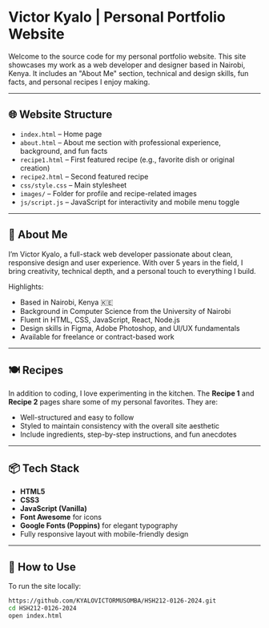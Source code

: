 # Victor Kyalo | Personal Portfolio Website

Welcome to the source code for my personal portfolio website. This site showcases my work as a web developer and designer based in Nairobi, Kenya. It includes an "About Me" section, technical and design skills, fun facts, and personal recipes I enjoy making.

---

## 🌐 Website Structure

- `index.html` – Home page
- `about.html` – About me section with professional experience, background, and fun facts
- `recipe1.html` – First featured recipe (e.g., favorite dish or original creation)
- `recipe2.html` – Second featured recipe
- `css/style.css` – Main stylesheet
- `images/` – Folder for profile and recipe-related images
- `js/script.js` – JavaScript for interactivity and mobile menu toggle

---

## 👤 About Me

I’m Victor Kyalo, a full-stack web developer passionate about clean, responsive design and user experience. With over 5 years in the field, I bring creativity, technical depth, and a personal touch to everything I build.

Highlights:
- Based in Nairobi, Kenya 🇰🇪
- Background in Computer Science from the University of Nairobi
- Fluent in HTML, CSS, JavaScript, React, Node.js
- Design skills in Figma, Adobe Photoshop, and UI/UX fundamentals
- Available for freelance or contract-based work

---

## 🍽 Recipes

In addition to coding, I love experimenting in the kitchen. The **Recipe 1** and **Recipe 2** pages share some of my personal favorites. They are:
- Well-structured and easy to follow
- Styled to maintain consistency with the overall site aesthetic
- Include ingredients, step-by-step instructions, and fun anecdotes

---

## 📦 Tech Stack

- **HTML5**
- **CSS3**
- **JavaScript (Vanilla)**
- **Font Awesome** for icons
- **Google Fonts (Poppins)** for elegant typography
- Fully responsive layout with mobile-friendly design

---

## 🚀 How to Use

To run the site locally:

```bash
https://github.com/KYALOVICTORMUSOMBA/HSH212-0126-2024.git
cd HSH212-0126-2024
open index.html

